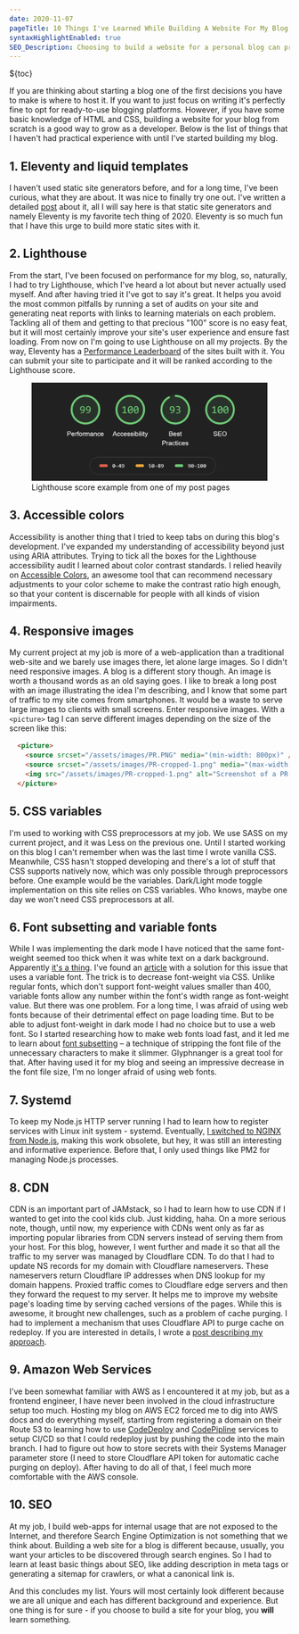 ```yaml
---
date: 2020-11-07
pageTitle: 10 Things I've Learned While Building A Website For My Blog 📚
syntaxHighlightEnabled: true
SEO_Description: Choosing to build a website for a personal blog can prove to be beneficial because it's a great learning opportunity. Here's a list of 10 things, that I've learned building a web-site for the static blog. 
---
```


<style>
ol {
  list-style: none;
}
</style>

${toc}

If you are thinking about starting a blog one of the first decisions you have to make is where to host it. If you want to just focus on writing it's perfectly fine to opt for ready-to-use blogging platforms. However, if you have some basic knowledge of HTML and CSS, building a website for your blog from scratch is a good way to grow as a developer. Below is the list of things that I haven't had practical experience with until I've started building my blog.

## 1. Eleventy and liquid templates

I haven't used static site generators before, and for a long time, I've been curious, what they are about. It was nice to finally try one out. I've written a detailed [post](/posts/eleventy-staticman/) about it, all I will say here is that static site generators and namely Eleventy is my favorite tech thing of 2020. Eleventy is so much fun that I have this urge to build more static sites with it.

## 2. Lighthouse

From the start, I've been focused on performance for my blog, so, naturally, I had to try Lighthouse, which I've heard a lot about but never actually used myself. And after having tried it I've got to say it's great.
It helps you avoid the most common pitfalls by running a set of audits on your site and generating neat reports with links to learning materials on each problem. Tackling all of them and getting to that precious "100" score is no easy feat, but it will most certainly improve your site's user experience and ensure fast loading. From now on I'm going to use Lighthouse on all my projects. By the way, Eleventy has a [Performance Leaderboard](https://www.11ty.dev/speedlify/) of the sites built with it. You can submit your site to participate and it will be ranked according to the Lighthouse score.

<figure>
    <img src="/assets/images/lighthouse.PNG" alt="Four numbers in green circles in a row. Each stands for Performance, Accessibility, Best Practices and SEO Lighthouse score" />
    <span class="image-caption">Lighthouse score example from one of my post pages</span>
</figure>

## 3. Accessible colors

Accessibility is another thing that I tried to keep tabs on during this blog's development. I've expanded my understanding of accessibility beyond just using ARIA attributes. Trying to tick all the boxes for the Lighthouse accessibility audit I learned about color contrast standards. I relied heavily on [Accessible Colors](https://accessible-colors.com/), an awesome tool that can recommend necessary adjustments to your color scheme to make the contrast ratio high enough, so that your content is discernable for people with all kinds of vision impairments.

## 4. Responsive images
My current project at my job is more of a web-application than a traditional web-site and we barely use images there, let alone large images. So I didn't need responsive images. A blog is a different story though.
An image is worth a thousand words as an old saying goes. I like to break a long post with an image illustrating the idea I'm describing, and I know that some part of traffic to my site comes from smartphones. It would be a waste to serve large images to clients with small screens. Enter responsive images. With a `<picture>` tag I can serve different images depending on the size of the screen like this:

``` html
  <picture>
    <source srcset="/assets/images/PR.PNG" media="(min-width: 800px)" />
    <source srcset="/assets/images/PR-cropped-1.png" media="(max-width: 800px)" />
    <img src="/assets/images/PR-cropped-1.png" alt="Screenshot of a PR with comment data made by Staticman" /> 
  </picture>

```

## 5. CSS variables

I'm used to working with CSS preprocessors at my job. We use SASS on my current project, and it was Less on the previous one. Until I started working on this blog I can't remember when was the last time I wrote vanilla CSS. Meanwhile, CSS hasn't stopped developing and there's a lot of stuff that CSS supports natively now, which was only possible through preprocessors before. One example would be the variables. Dark/Light mode toggle implementation on this site relies on CSS variables. Who knows, maybe one day we won't need CSS preprocessors at all.

## 6. Font subsetting and variable fonts

While I was implementing the dark mode I have noticed that the same font-weight seemed too thick when it was white text on a dark background. Apparently [it's a thing](https://css-tricks.com/dark-mode-and-variable-fonts/#comment-1757496). I've found an [article](https://css-tricks.com/dark-mode-and-variable-fonts/) with a solution for this issue that uses a variable font. The trick is to decrease font-weight via CSS. Unlike regular fonts, which don't support font-weight values smaller than 400, variable fonts allow any number within the font's width range as font-weight value. But there was one problem. For a long time, I was afraid of using web fonts because of their detrimental effect on page loading time. But to be able to adjust font-weight in dark mode I had no choice but to use a web font. So I started researching how to make web fonts load fast, and it led me to learn about [font subsetting](https://www.afasterweb.com/2018/03/09/subsetting-fonts-with-glyphhanger/) – a technique of stripping the font file of the unnecessary characters to make it slimmer. Glyphnanger is a great tool for that. After having used it for my blog and seeing an impressive decrease in the font file size, I'm no longer afraid of using web fonts.

## 7. Systemd

To keep my Node.js HTTP server running I had to learn how to register services with Linux init system - systemd. Eventually, [I switched to NGINX from Node.js](/posts/server/), making this work obsolete, but hey, it was still an interesting and informative experience. Before that, I only used things like PM2 for managing Node.js processes.

## 8. CDN

CDN is an important part of JAMstack, so I had to learn how to use CDN if I wanted to get into the cool kids club. Just kidding, haha. On a more serious note, though, until now, my experience with CDNs went only as far as importing popular libraries from CDN servers instead of serving them from your host. For this blog, however, I went further and made it so that all the traffic to my server was managed by Cloudflare CDN. To do that I had to update NS records for my domain with Cloudflare nameservers. These nameservers return Cloudflare IP addresses when DNS lookup for my domain happens. Proxied traffic comes to Cloudflare edge servers and then they forward the request to my server. It helps me to improve my website page's loading time by serving cached versions of the pages. While this is awesome, it brought new challenges, such as a problem of cache purging. I had to implement a mechanism that uses Cloudflare API to purge cache on redeploy. If you are interested in details, I wrote a [post describing my approach](/posts/cdn/).

## 9. Amazon Web Services

I've been somewhat familiar with AWS as I encountered it at my job, but as a frontend engineer, I have never been involved in the cloud infrastructure setup too much. Hosting my blog on AWS EC2 forced me to dig into AWS docs and do everything myself, starting from registering a domain on their Route 53 to learning how to use [CodeDeploy](https://aws.amazon.com/ru/codedeploy/) and [CodePipline](https://aws.amazon.com/ru/codepipeline/) services to setup CI/CD so that I could redeploy just by pushing the code into the main branch. I had to figure out how to store secrets with their Systems Manager parameter store (I need to store Cloudflare API token for automatic cache purging on deploy). After having to do all of that, I feel much more comfortable with the AWS console.

## 10. SEO

At my job, I build web-apps for internal usage that are not exposed to the Internet, and therefore Search Engine Optimization is not something that we think about. Building a web site for a blog is different because, usually, you want your articles to be discovered through search engines. So I had to learn at least basic things about SEO, like adding description in meta tags or generating a sitemap for crawlers, or what a canonical link is.

And this concludes my list. Yours will most certainly look different because we are all unique and each has different background and experience. But one thing is for sure - if you choose to build a site for your blog, you **will** learn something.